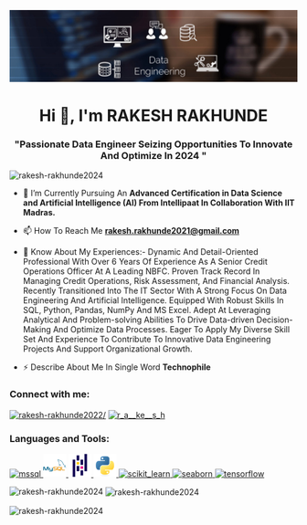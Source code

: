 ![logo](https://github.com/RAKESH-RAKHUNDE2024/RAKESH-RAKHUNDE2024/blob/main/1689446879665.jpg)
<h1 align="center">Hi 👋, I'm RAKESH RAKHUNDE</h1>
<h3 align="center">"Passionate Data Engineer Seizing Opportunities To Innovate And Optimize In 2024 "</h3>

 
<p align="left"> <img src="https://komarev.com/ghpvc/?username=rakesh-rakhunde2024&label=Profile%20views&color=0e75b6&style=flat" alt="rakesh-rakhunde2024" /> </p>

- 🌱 I’m Currently Pursuing An **Advanced Certification in Data Science and Artificial Intelligence (AI) From Intellipaat In Collaboration With IIT Madras.**

- 📫 How To Reach Me **rakesh.rakhunde2021@gmail.com**

- 📄 Know About My Experiences:- Dynamic And Detail-Oriented Professional With Over 6 Years Of Experience As A Senior Credit Operations Officer At A Leading NBFC. Proven Track Record In Managing Credit Operations, Risk Assessment, And Financial Analysis. Recently Transitioned Into The IT Sector With A Strong Focus On Data Engineering And Artificial Intelligence. Equipped With Robust Skills In SQL, Python, Pandas, NumPy And MS Excel. Adept At Leveraging Analytical And Problem-solving Abilities To Drive Data-driven Decision-Making And Optimize Data Processes. Eager To Apply My Diverse Skill Set And Experience To Contribute To Innovative Data Engineering Projects And Support Organizational Growth.

- ⚡ Describe About Me In Single Word **Technophile**

<h3 align="left">Connect with me:</h3>
<p align="left">
<a href="https://linkedin.com/in/rakesh-rakhunde2022/" target="blank"><img align="center" src="https://raw.githubusercontent.com/rahuldkjain/github-profile-readme-generator/master/src/images/icons/Social/linked-in-alt.svg" alt="rakesh-rakhunde2022/" height="30" width="40" /></a>
<a href="https://instagram.com/r_a__ke__s_h" target="blank"><img align="center" src="https://raw.githubusercontent.com/rahuldkjain/github-profile-readme-generator/master/src/images/icons/Social/instagram.svg" alt="r_a__ke__s_h" height="30" width="40" /></a>
</p>

<h3 align="left">Languages and Tools:</h3>
<p align="left"> <a href="https://www.microsoft.com/en-us/sql-server" target="_blank" rel="noreferrer"> <img src="https://www.svgrepo.com/show/303229/microsoft-sql-server-logo.svg" alt="mssql" width="40" height="40"/> </a> <a href="https://www.mysql.com/" target="_blank" rel="noreferrer"> <img src="https://raw.githubusercontent.com/devicons/devicon/master/icons/mysql/mysql-original-wordmark.svg" alt="mysql" width="40" height="40"/> </a> <a href="https://pandas.pydata.org/" target="_blank" rel="noreferrer"> <img src="https://raw.githubusercontent.com/devicons/devicon/2ae2a900d2f041da66e950e4d48052658d850630/icons/pandas/pandas-original.svg" alt="pandas" width="40" height="40"/> </a> <a href="https://www.python.org" target="_blank" rel="noreferrer"> <img src="https://raw.githubusercontent.com/devicons/devicon/master/icons/python/python-original.svg" alt="python" width="40" height="40"/> </a> <a href="https://scikit-learn.org/" target="_blank" rel="noreferrer"> <img src="https://upload.wikimedia.org/wikipedia/commons/0/05/Scikit_learn_logo_small.svg" alt="scikit_learn" width="40" height="40"/> </a> <a href="https://seaborn.pydata.org/" target="_blank" rel="noreferrer"> <img src="https://seaborn.pydata.org/_images/logo-mark-lightbg.svg" alt="seaborn" width="40" height="40"/> </a> <a href="https://www.tensorflow.org" target="_blank" rel="noreferrer"> <img src="https://www.vectorlogo.zone/logos/tensorflow/tensorflow-icon.svg" alt="tensorflow" width="40" height="40"/> </a> </p>

<p><img align="left" src="https://github-readme-stats.vercel.app/api/top-langs?username=rakesh-rakhunde2024&show_icons=true&locale=en&layout=compact" alt="rakesh-rakhunde2024" /></p>

<p>&nbsp;<img align="center" src="https://github-readme-stats.vercel.app/api?username=rakesh-rakhunde2024&show_icons=true&locale=en" alt="rakesh-rakhunde2024" /></p>

<p><img align="center" src="https://github-readme-streak-stats.herokuapp.com/?user=rakesh-rakhunde2024&" alt="rakesh-rakhunde2024" /></p>
